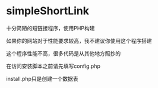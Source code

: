 # simpleShortLink
十分简陋的短链接程序，使用PHP构建

如果你的网站对于性能要求较高，我不建议你使用这个程序搭建

这个程序性能不高，很多代码是从其他地方照抄的

在访问安装脚本之前请先填写config.php

install.php只是创建一个数据表
